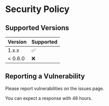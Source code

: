 # Security Policy

## Supported Versions

| Version | Supported          |
| ------- | ------------------ |
| 1.x.x   | :white_check_mark: |
| < 0.6.0 | :x:                |

## Reporting a Vulnerability

Please report vulnerabilities on the issues page.

You can expect a response with 48 hours.
